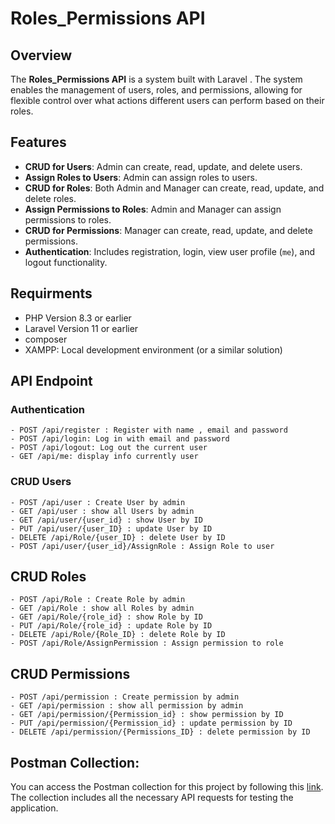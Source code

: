 # Roles_Permissions API

## Overview

The **Roles_Permissions API** is a system built with Laravel . The system enables the management of users, roles, and permissions, allowing for flexible control over what actions different users can perform based on their roles.

## Features

-   **CRUD for Users**: Admin can create, read, update, and delete users.
-   **Assign Roles to Users**: Admin can assign roles to users.
-   **CRUD for Roles**: Both Admin and Manager can create, read, update, and delete roles.
-   **Assign Permissions to Roles**: Admin and Manager can assign permissions to roles.
-   **CRUD for Permissions**: Manager can create, read, update, and delete permissions.
-   **Authentication**: Includes registration, login, view user profile (`me`), and logout functionality.

## Requirments

-   PHP Version 8.3 or earlier
-   Laravel Version 11 or earlier
-   composer
-   XAMPP: Local development environment (or a similar solution)

## API Endpoint

### Authentication

    - POST /api/register : Register with name , email and password
    - POST /api/login: Log in with email and password
    - POST /api/logout: Log out the current user
    - GET /api/me: display info currently user

### CRUD Users

    - POST /api/user : Create User by admin
    - GET /api/user : show all Users by admin
    - GET /api/user/{user_id} : show User by ID
    - PUT /api/user/{user_ID} : update User by ID
    - DELETE /api/Role/{user_ID} : delete User by ID
    - POST /api/user/{user_id}/AssignRole : Assign Role to user

## CRUD Roles

    - POST /api/Role : Create Role by admin
    - GET /api/Role : show all Roles by admin
    - GET /api/Role/{role_id} : show Role by ID
    - PUT /api/Role/{role_id} : update Role by ID
    - DELETE /api/Role/{Role_ID} : delete Role by ID
    - POST /api/Role/AssignPermission : Assign permission to role

## CRUD Permissions

    - POST /api/permission : Create permission by admin
    - GET /api/permission : show all permission by admin
    - GET /api/permission/{Permission_id} : show permission by ID
    - PUT /api/permission/{Permission_id} : update permission by ID
    - DELETE /api/permission/{Permissions_ID} : delete permission by ID

## Postman Collection:

You can access the Postman collection for this project by following this [link](https://documenter.getpostman.com/view/37833857/2sAXqy2eQa). The collection includes all the necessary API requests for testing the application.

